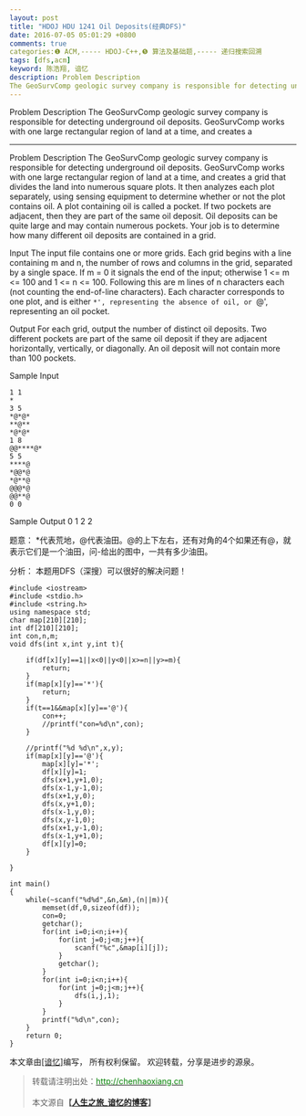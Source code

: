 ```yaml
---
layout: post
title: "HDOJ HDU 1241 Oil Deposits(经典DFS)"
date: 2016-07-05 05:01:29 +0800
comments: true
categories:❶ ACM,----- HDOJ-C++,❺ 算法及基础题,----- 递归搜索回溯
tags: [dfs,acm]
keyword: 陈浩翔, 谙忆
description: Problem Description 
The GeoSurvComp geologic survey company is responsible for detecting underground oil deposits. GeoSurvComp works with one large rectangular region of land at a time, and creates a 
---
```



Problem Description 
The GeoSurvComp geologic survey company is responsible for detecting underground oil deposits. GeoSurvComp works with one large rectangular region of land at a time, and creates a
<!-- more -->
----------

Problem Description
The GeoSurvComp geologic survey company is responsible for detecting underground oil deposits. GeoSurvComp works with one large rectangular region of land at a time, and creates a grid that divides the land into numerous square plots. It then analyzes each plot separately, using sensing equipment to determine whether or not the plot contains oil. A plot containing oil is called a pocket. If two pockets are adjacent, then they are part of the same oil deposit. Oil deposits can be quite large and may contain numerous pockets. Your job is to determine how many different oil deposits are contained in a grid. 

 

Input
The input file contains one or more grids. Each grid begins with a line containing m and n, the number of rows and columns in the grid, separated by a single space. If m = 0 it signals the end of the input; otherwise 1 <= m <= 100 and 1 <= n <= 100. Following this are m lines of n characters each (not counting the end-of-line characters). Each character corresponds to one plot, and is either `*', representing the absence of oil, or `@', representing an oil pocket.

 

Output
For each grid, output the number of distinct oil deposits. Two different pockets are part of the same oil deposit if they are adjacent horizontally, vertically, or diagonally. An oil deposit will not contain more than 100 pockets.

 

Sample Input

```
1 1
*
3 5
*@*@*
**@**
*@*@*
1 8
@@****@*
5 5 
****@
*@@*@
*@**@
@@@*@
@@**@
0 0 
```

 

Sample Output
0
1
2
2


题意：
*代表荒地，@代表油田。@的上下左右，还有对角的4个如果还有@，就表示它们是一个油田，问-给出的图中，一共有多少油田。

分析：
本题用DFS（深搜）可以很好的解决问题！

```
#include <iostream>
#include <stdio.h>
#include <string.h>
using namespace std;
char map[210][210];
int df[210][210];
int con,n,m;
void dfs(int x,int y,int t){

    if(df[x][y]==1||x<0||y<0||x>=n||y>=m){
        return;
    }
    if(map[x][y]=='*'){
        return;
    }
    if(t==1&&map[x][y]=='@'){
        con++;
        //printf("con=%d\n",con);
    }

    //printf("%d %d\n",x,y);
    if(map[x][y]=='@'){
        map[x][y]='*';
        df[x][y]=1;
        dfs(x+1,y+1,0);
        dfs(x-1,y-1,0);
        dfs(x+1,y,0);
        dfs(x,y+1,0);
        dfs(x-1,y,0);
        dfs(x,y-1,0);
        dfs(x+1,y-1,0);
        dfs(x-1,y+1,0);
        df[x][y]=0;
    }

}

int main()
{
    while(~scanf("%d%d",&n,&m),(n||m)){
        memset(df,0,sizeof(df));
        con=0;
        getchar();
        for(int i=0;i<n;i++){
            for(int j=0;j<m;j++){
                scanf("%c",&map[i][j]);
            }
            getchar();
        }
        for(int i=0;i<n;i++){
            for(int j=0;j<m;j++){
                dfs(i,j,1);
            }
        }
        printf("%d\n",con);
    }
    return 0;
}

```

本文章由<a href="http://chenhaoxiang.cn/">[谙忆]</a>编写， 所有权利保留。 
欢迎转载，分享是进步的源泉。
<blockquote cite='陈浩翔'>
<p background-color='#D3D3D3'>转载请注明出处：<a href='http://chenhaoxiang.cn'><font color="green">http://chenhaoxiang.cn</font></a><br><br>
本文源自<strong>【<a href='http://chenhaoxiang.cn' target='_blank'>人生之旅_谙忆的博客</a>】</strong></p>
</blockquote>
